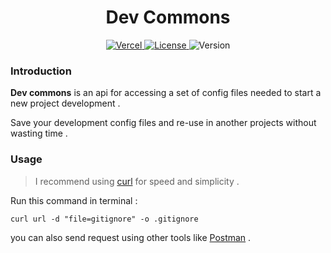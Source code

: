 <h1 align="center">
  <b>Dev Commons</b>
</h1>

<p align="center">
  <a aria-label="Vercel logo" href="https://vercel.com">
    <img alt="Vercel" src="https://img.shields.io/badge/DEPLOYED%20ON%20Vercel-000000.svg?style=for-the-badge&logo=Vercel&labelColor=000">
  </a>
  <a aria-label="License" href="https://github.com/morteza-jamali/dev-commons/blob/master/LICENSE">
    <img alt="License" src="https://img.shields.io/npm/l/next.svg?style=for-the-badge&labelColor=000000">
  </a>
  <img alt="Version" src="https://img.shields.io/badge/version-1.0.0-blue?style=for-the-badge">
</p>

### Introduction

**Dev commons** is an api for accessing a set of config files needed to start a new project development . 

Save your development config files and re-use in another projects without wasting time .

### Usage
> I recommend using [curl](https://curl.se/) for speed and simplicity .

Run this command in terminal :

```text
curl url -d "file=gitignore" -o .gitignore
```

you can also send request using other tools like [Postman](https://www.postman.com/) .